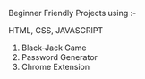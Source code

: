 Beginner Friendly Projects using :-

HTML, CSS, JAVASCRIPT

1. Black-Jack Game
2. Password Generator
3. Chrome Extension


